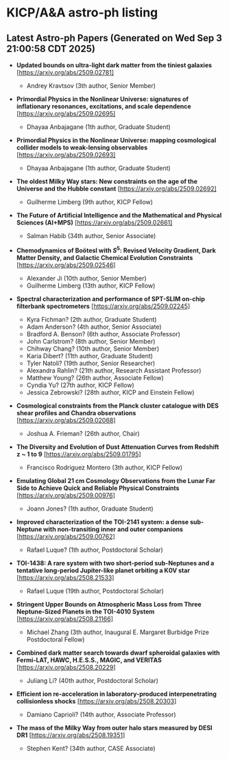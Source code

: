 # KICP/A&A astro-ph listing

## Latest Astro-ph Papers (Generated on Wed Sep  3 21:00:58 CDT 2025)

- **Updated bounds on ultra-light dark matter from the tiniest galaxies**
[https://arxiv.org/abs/2509.02781]
  + Andrey Kravtsov (3th author, Senior Member)

- **Primordial Physics in the Nonlinear Universe: signatures of inflationary resonances, excitations, and scale dependence**
[https://arxiv.org/abs/2509.02695]
  + Dhayaa Anbajagane (1th author, Graduate Student)

- **Primordial Physics in the Nonlinear Universe: mapping cosmological collider models to weak-lensing observables**
[https://arxiv.org/abs/2509.02693]
  + Dhayaa Anbajagane (1th author, Graduate Student)

- **The oldest Milky Way stars: New constraints on the age of the Universe and the Hubble constant**
[https://arxiv.org/abs/2509.02692]
  + Guilherme Limberg (9th author, KICP Fellow)

- **The Future of Artificial Intelligence and the Mathematical and Physical Sciences (AI+MPS)**
[https://arxiv.org/abs/2509.02661]
  + Salman Habib (34th author, Senior Associate)

- **Chemodynamics of BoötesI with $S^{5}$: Revised Velocity Gradient, Dark Matter Density, and Galactic Chemical Evolution Constraints**
[https://arxiv.org/abs/2509.02546]
  + Alexander Ji (10th author, Senior Member)
  + Guilherme Limberg (13th author, KICP Fellow)

- **Spectral characterization and performance of SPT-SLIM on-chip filterbank spectrometers**
[https://arxiv.org/abs/2509.02245]
  + Kyra Fichman? (2th author, Graduate Student)
  + Adam Anderson? (4th author, Senior Associate)
  + Bradford A. Benson? (6th author, Associate Professor)
  + John Carlstrom? (8th author, Senior Member)
  + Chihway Chang? (10th author, Senior Member)
  + Karia Dibert? (11th author, Graduate Student)
  + Tyler Natoli? (19th author, Senior Researcher)
  + Alexandra Rahlin? (21th author, Research Assistant Professor)
  + Matthew Young? (26th author, Associate Fellow)
  + Cyndia Yu? (27th author, KICP Fellow)
  + Jessica Zebrowski? (28th author, KICP and Einstein Fellow)

- **Cosmological constraints from the Planck cluster catalogue with DES shear profiles and Chandra observations**
[https://arxiv.org/abs/2509.02068]
  + Joshua A. Frieman? (26th author, Chair)

- **The Diversity and Evolution of Dust Attenuation Curves from Redshift z ~ 1 to 9**
[https://arxiv.org/abs/2509.01795]
  + Francisco Rodriguez Montero (3th author, KICP Fellow)

- **Emulating Global 21 cm Cosmology Observations from the Lunar Far Side to Achieve Quick and Reliable Physical Constraints**
[https://arxiv.org/abs/2509.00976]
  + Joann Jones? (1th author, Graduate Student)

- **Improved characterization of the TOI-2141 system: a dense sub-Neptune with non-transiting inner and outer companions**
[https://arxiv.org/abs/2509.00762]
  + Rafael Luque? (1th author, Postdoctoral Scholar)

- **TOI-1438: A rare system with two short-period sub-Neptunes and a tentative long-period Jupiter-like planet orbiting a K0V star**
[https://arxiv.org/abs/2508.21533]
  + Rafael Luque (19th author, Postdoctoral Scholar)

- **Stringent Upper Bounds on Atmospheric Mass Loss from Three Neptune-Sized Planets in the TOI-4010 System**
[https://arxiv.org/abs/2508.21166]
  + Michael Zhang (3th author, Inaugural E. Margaret Burbidge Prize Postdoctoral Fellow)

- **Combined dark matter search towards dwarf spheroidal galaxies with Fermi-LAT, HAWC, H.E.S.S., MAGIC, and VERITAS**
[https://arxiv.org/abs/2508.20229]
  + Juliang Li? (40th author, Postdoctoral Scholar)

- **Efficient ion re-acceleration in laboratory-produced interpenetrating collisionless shocks**
[https://arxiv.org/abs/2508.20303]
  + Damiano Caprioli? (14th author, Associate Professor)

- **The mass of the Milky Way from outer halo stars measured by DESI DR1**
[https://arxiv.org/abs/2508.19351]
  + Stephen Kent? (34th author, CASE Associate)

